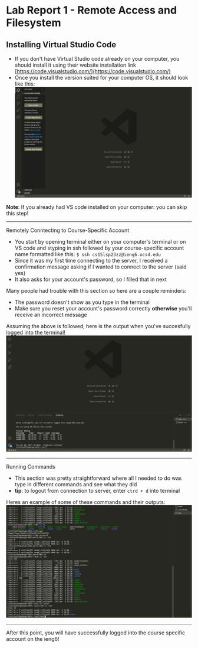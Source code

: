 # Lab Report 1 - Remote Access and Filesystem
## Installing Virtual Studio Code

* If you don't have Virtual Studio code already on your computer, you should install it using their website installation link [https://code.visualstudio.com/](https://code.visualstudio.com/)
* Once you install the version suited for your computer OS, it should look like this:
![Image](vs.jpg)

**Note**: If you already had VS code installed on your computer: you can skip this step!

---
Remotely Conntecting to Course-Specific Account

* You start by opening terminal either on your computer's terminal or on VS code and styping in ssh followed by your course-specific account name formatted like this: `$ ssh cs15lsp23zz@ieng6.ucsd.edu`
* Since it was my first time connecting to the server, I received a confirmation message asking if I wanted to connect to the server (said yes)
* It also asks for your account's password, so I filled that in next

Many people had trouble with this section so here are a couple reminders:
* The password doesn't show as you type in the terminal
* Make sure you reset your account's password correctly **otherwise** you'll receive an incorrect message

Assuming the above is followed, here is the output when you've succesfully logged into the terminal!
![Image](vscodescreen.jpg)

---
Running Commands
* This section was pretty straightforward where all I needed to do was type in different commands and see what they did
* **tip**: to logout from connection to server, enter `ctrd + d` into terminal

Heres an example of some of these commands and their outputs: 
![Image](commands.jpg)

---
After this point, you will have successfully logged into the course specific account on the ieng6! 
